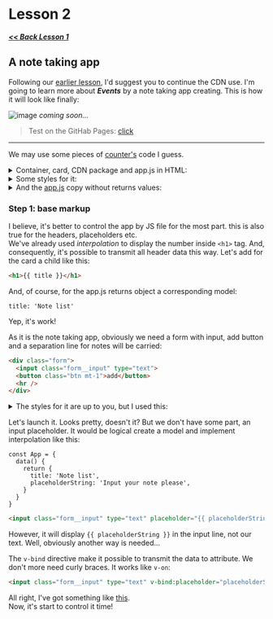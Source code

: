 # Lesson 2

***[<< Back Lesson 1](https://github.com/syrovezhko/learning-vue/tree/lesson1/lesson%201)***

## A note taking app


Following our [earlier lesson](https://github.com/syrovezhko/learning-vue/tree/lesson1/lesson%201), I'd suggest you to continue the CDN use. I'm going to learn more about ***Events*** by a note taking app creating. This is how it will look like finally:

![image](#) *coming soon...*
> Test on the GitHab Pages: [click](https://syrovezhko.github.io/learning-vue/lesson%202/src/)
***

We may use some pieces of [counter's](https://github.com/syrovezhko/learning-vue/tree/lesson1/lesson%201/src) code I guess.
<details>
<summary>Container, card, CDN package and app.js in HTML:</summary>

```HTML
<!DOCTYPE html>
<html lang="en">
  <head>
    <meta charset="UTF-8">
    <meta http-equiv="X-UA-Compatible" content="IE=edge">
    <meta name="viewport" content="width=device-width, initial-scale=1.0">
    <title>Note taking app</title>
    <link rel="stylesheet" href="style.css">
  </head>
  <body>
    <div class="container" id="app">
      <div class="card"></div>
    </div>
    <script src="https://unpkg.com/vue@next"></script>
    <script src="app.js"></script>
  </body>
</html>
```
</details>

<details>
<summary>Some styles for it:</summary>

```CSS
@import url('https://fonts.googleapis.com/css2?family=Roboto:wght@400;500&display=swap');

* {
  box-sizing: border-box;
}

body {
  font-family: Inter, Roboto, Oxygen, Fira Sans, Helvetica Neue, sans-serif;
  -webkit-font-smoothing: antialiased;
  -moz-osx-font-smoothing: grayscale;
  font-size: 16px;
  color: #2c3e50;
  background: #2c3e50;
}

.container {
  margin: 0 auto;
  max-width: 1000px;
}

.card {
  padding: 1rem;
  border-radius: 10px;
  box-shadow: 2px 3px 10px rgba(0, 0, 0, 0.2);
  background: #fff;
}
```
</details>

<details>
<summary>And the <a href="https://github.com/syrovezhko/learning-vue/blob/lesson1/lesson%201/src/app.js">app.js</a> copy without returns values:</summary>

```JS
const App = {
  data() {
    return {
      
    }
  }
}

Vue.createApp(App).mount('#app')
```
</details>

### Step 1: base markup

I believe, it's better to control the app by JS file for the most part.  this is also true for the headers, placeholders etc.  
We've already used *interpolation* to display the number inside `<h1>` tag. And, consequently, it's possible to transmit all header data this way. Let's add for the card a child like this:

```HTML
<h1>{{ title }}</h1>
```

And, of course, for the app.js returns object a corresponding model:

```JS
title: 'Note list'
```

Yep, it's work!

As it is the note taking app, obviously we need a form with input, add button and a separation line for notes will be carried:

```HTML
<div class="form">
  <input class="form__input" type="text">
  <button class="btn mt-1">add</button>
  <hr />
</div>
```

<details>
<summary>The styles for it are up to you, but I used this:</summary>

```CSS
.form {
  position: relative;
  margin-bottom: 0.5rem;
}

.form__input {
  margin: 0;
  outline: none;
  border: 2px solid #ccc;
  display: block;
  width: 100%;
  color: #2c3e50;
  padding: 0.5rem 1.5rem;
  border-radius: 3px;
  font-size: 1rem;
}

.form__input:active,
.form__input:focus {
  transition: border 0.22s;
  border: 2px solid #42b983;
}

.btn {
  color: #42b983;
  position: relative;
  place-content: center;
  place-items: center;
  width: fit-content;
  border-radius: 99px;
  letter-spacing: 0.05em;
  border: 1px solid #42b983;
  text-decoration: none;
  text-transform: uppercase;
  margin-right: 10px;
  padding: 0.5rem 1.5rem;
  white-space: nowrap;
  font-weight: 700;
  outline: none;
  background: #fff;
  transition: all 0.22s;
}

.btn:hover {
  cursor: pointer;
  opacity: 0.8;
}

.btn:active {
  box-shadow: inset 1px 1px 1px rgba(0, 0, 0, 0.3);
}

.mt-1 {
  margin-top: 1rem;
}
```
</details>

Let's launch it. Looks pretty, doesn't it? But we don't have some part, an input placeholder. It would be logical create a model and implement interpolation like this:

```JS
const App = {
  data() {
    return {
      title: 'Note list',
      placeholderString: 'Input your note please',
    }
  }
}
```
```HTML
<input class="form__input" type="text" placeholder="{{ placeholderString }}">
```

However, it will display `{{ placeholderString }}` in the input line, not our text. Well, obviously another way is needed...

The `v-bind` directive make it possible to transmit the data to attribute. We don't more need curly braces. It works like `v-on`:

```HTML
<input class="form__input" type="text" v-bind:placeholder="placeholderString">
```

All right, I've got something like [this]().  
Now, it's start to control it time! 